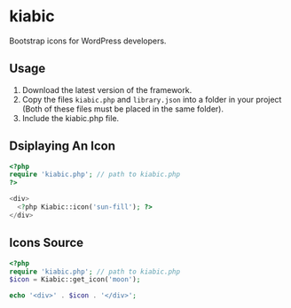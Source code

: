 # kiabic

Bootstrap icons for WordPress developers.

## Usage

1. Download the latest version of the framework.
2. Copy the files `kiabic.php` and `library.json` into a folder in your project (Both of these files must be placed in the same folder).
3. Include the kiabic.php file.


## Dsiplaying An Icon

```php
<?php
require 'kiabic.php'; // path to kiabic.php
?>

<div>
  <?php Kiabic::icon('sun-fill'); ?>
</div>
```

## Icons Source

```php
<?php
require 'kiabic.php'; // path to kiabic.php
$icon = Kiabic::get_icon('moon');

echo '<div>' . $icon . '</div>';
```
